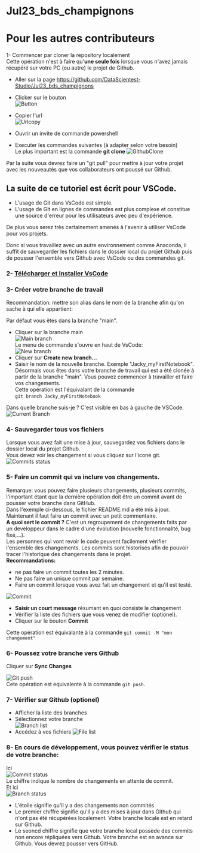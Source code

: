 # Jul23_bds_champignons



# Pour les autres contributeurs

1- Commencer par cloner la repository localement  
Cette opération n'est à faire qu'**une seule fois** lorsque vous n'avez jamais récupéré sur votre PC (ou autre) le projet de Github.


- Aller sur la page https://github.com/DataScientest-Studio/Jul23_bds_champignons  
- Clicker sur le bouton  
![Button](img/button.png)
- Copier l'url  
![Urlcopy](img/url_copy.png)


- Ouvrir un invite de commande powershell  
- Executer les commandes suivantes (à adapter selon votre besoin)  
Le plus important est la commande **git clone**
![GithubClone](img/GithubClone.png) 

Par la suite vous devrez faire un "git pull" pour mettre à jour votre projet avec les nouveautés que vos collaborateurs ont poussé sur Github.

## La suite de ce tutoriel est écrit pour VSCode.  
- L'usage de Git dans VsCode est simple.  
- L'usage de Git en lignes de commandes est plus complexe et constitue une source d'erreur pour les utilisateurs avec peu d'expérience.

De plus vous serez très certainement amenés à l'avenir à utiliser VsCode pour vos projets.

Donc si vous travaillez avec un autre environnement comme Anaconda, il suffit de sauvegarder les fichiers dans le dossier local du projet Github puis de pousser l'ensemble vers Github avec VsCode ou des commandes git.

### 2- [Télécharger et Installer VsCode](https://code.visualstudio.com/download)  


### 3- Créer votre branche de travail  
Recommandation: mettre son alias dans le nom de la branche afin qu'on sache à qui elle appartient:

Par défaut vous êtes dans la branche "main".  
- Cliquer sur la branche main  
![Main branch](img/mainBranch.png)  
Le menu de commande s'ouvre en haut de VsCode:  
![New branch](img/newBranch1.png)  
- Cliquer sur **Create new branch...**  
- Saisir le nom de la nouvelle branche. Exemple "Jacky_myFirstNotebook".  
Désormais vous êtes dans votre branche de travail qui est a été clonée à partir de la branche "main".
Vous pouvez commencer à travailler et faire vos changements.  
Cette opération est l'équivalant de la commande  
`git branch Jacky_myFirstNotebook`  

Dans quelle branche suis-je ? 
C'est visible en bas à gauche de VSCode. 
![Current Branch](img/currentBranch.png)  

### 4- Sauvegarder tous vos fichiers 
Lorsque vous avez fait une mise à jour, sauvegardez vos fichiers dans le dossier local du projet Github.  
Vous devez voir les changement si vous cliquez sur l'icone git.   
![Commits status](img/status1.png)  

### 5- Faire un commit qui va inclure vos changements.  
Remarque: vous pouvez faire plusieurs changements, plusieurs commits, l'important étant que la dernière opération doit être un commit avant de pousser votre branche dans GitHub.  
Dans l'exemple ci-dessous, le fichier README.md a été mis à jour.  
Maintenant il faut faire un commit avec un petit commentaire.  
**A quoi sert le commit ?** C'est un regroupement de changements faits par un developpeur dans le cadre d'une évolution (nouvelle fonctionnalité, bug fixé,...).  
Les personnes qui vont revoir le code peuvent facilement vérifier l'ensemble des changements. Les commits sont historisés afin de pouvoir tracer l'historique des changements dans le projet.  
**Recommandations:**
- ne pas faire un commit toutes les 2 minutes.
- Ne pas faire un unique commit par semaine.  
- Faire un commit lorsque vous avez fait un changement et qu'il est testé.  

![Commit](img/commit.png)

- **Saisir un court message** résumant en quoi consiste le changement
- Vérifier la liste des fichiers que vous venez de modifier (optionel).
- Cliquer sur le bouton **Commit**  

Cette opération est équivalante à la commande `git commit -M "mon changement"`

### 6- Poussez votre branche vers Github
Cliquer sur **Sync Changes**  

![Git push](img/syncBranch.png)  
Cete opération est equivalente à la commande `git push`.

### 7- Vérifier sur Github (optionel)
- Afficher la liste des branches
- Sélectionnez votre branche  
![Branch list](img/selectBranch.png)  
- Accédez à vos fichiers
![File list](img/branch.png)

### 8- En cours de développement, vous pouvez vérifier le status de votre branche:  
Ici  
![Commit status](img/status1.png)  
Le chiffre indique le nombre de changements en attente de commit.  
Et ici  
![Branch status](img/status2.png)  
- L'étoile signifie qu'il y a des changements non commités
- Le premier chiffre signifie qu'il y a des mises à jour dans Github qui n'ont pas été récupérées localement. Votre branche locale est en retard sur Github.
- Le seoncd chiffre signifie que votre branche local possède des commits non encore répliquées vers Github. Votre branche est en avance sur Github. Vous devrez pousser vers GitHub.
